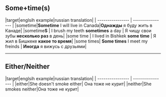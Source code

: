 
## Some+time(s)

|target|englsih example|russian translation|
| ---------------- | ---------------- |
|sometime|**Sometime** I will live in Canada|**Однажды** я буду жить в Канаде|
|sometime**S** | I brush my teeth **sometimes** a day | Я чищу свои зубы **несколько раз** в день|
|some time | I lived in Bishkek **some time** | Я жил в Бишкеке **какое то время**|
|some times| **Some times** I meet my freinds | **Иногда** я вижусь с друзьями|

----

## Either/Neither
|target|englsih example|russian translation|
| ---------------- | ---------------- |
|either|She doesn't smoke either| Она тоже не курит|
|neither|She smokes neither|Она тоже не курит|

